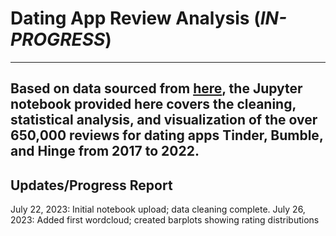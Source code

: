 # Dating App Review Analysis (*IN-PROGRESS*)
---
Based on data sourced from [here](https://www.kaggle.com/datasets/sidharthkriplani/datingappreviews), the Jupyter notebook provided
here covers the cleaning, statistical analysis, and visualization of the over 650,000 reviews for dating apps Tinder, Bumble, and Hinge
from 2017 to 2022.
---
## Updates/Progress Report
July 22, 2023: Initial notebook upload; data cleaning complete.
July 26, 2023: Added first wordcloud; created barplots showing rating distributions
